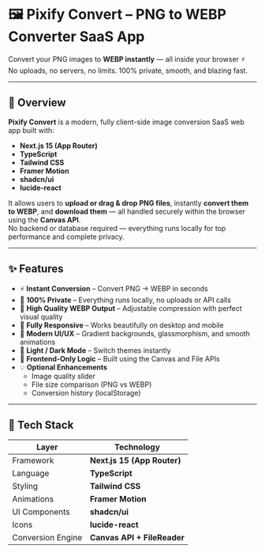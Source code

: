 # 🖼️ Pixify Convert – PNG to WEBP Converter SaaS App

Convert your PNG images to **WEBP instantly** — all inside your browser ⚡  
No uploads, no servers, no limits. 100% private, smooth, and blazing fast.

---

## 🚀 Overview

**Pixify Convert** is a modern, fully client-side image conversion SaaS web app built with:     

- **Next.js 15 (App Router)**   
- **TypeScript**
- **Tailwind CSS**
- **Framer Motion** 
- **shadcn/ui**
- **lucide-react**

It allows users to **upload or drag & drop PNG files**, instantly **convert them to WEBP**, and **download them** — all handled securely within the browser using the **Canvas API**.     
No backend or database required — everything runs locally for top performance and complete privacy.

---

## ✨ Features

- ⚡ **Instant Conversion** – Convert PNG → WEBP in seconds  
- 💾 **100% Private** – Everything runs locally, no uploads or API calls  
- 🎨 **High Quality WEBP Output** – Adjustable compression with perfect visual quality  
- 📱 **Fully Responsive** – Works beautifully on desktop and mobile  
- 🌈 **Modern UI/UX** – Gradient backgrounds, glassmorphism, and smooth animations  
- 🌙 **Light / Dark Mode** – Switch themes instantly  
- 🧠 **Frontend-Only Logic** – Built using the Canvas and File APIs  
- 💡 **Optional Enhancements**
  - Image quality slider  
  - File size comparison (PNG vs WEBP)  
  - Conversion history (localStorage)

---

## 🧠 Tech Stack

| Layer | Technology |
|-------|-------------|
| Framework | **Next.js 15 (App Router)** |
| Language | **TypeScript** |
| Styling | **Tailwind CSS** |
| Animations | **Framer Motion** |
| UI Components | **shadcn/ui** |
| Icons | **lucide-react** |
| Conversion Engine | **Canvas API + FileReader** |

